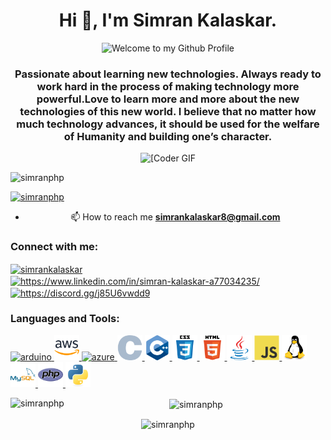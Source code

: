 <h1 align="center">Hi 👋, I'm Simran Kalaskar.</h1>
<!-- "Hero" Header -->
<div align="center">
  <img src="https://png.pngtree.com/png-clipart/20221206/ourmid/pngtree-suswagatam-indian-woman-marathi-welcoming-namaste-png-image_6513434.png"
     alt="Welcome to my Github Profile" width="360" height="360" />
 

  <br />
<h3 align="center">Passionate about learning new technologies. Always ready to work hard in the process of making technology more powerful.Love to learn more and more about the new technologies of this new world. I believe that no matter how much technology advances, it should be used for the welfare of Humanity and building one’s character.</h3>

<img alt="[Coder GIF" height=250 width=350 src="https://media4.giphy.com/media/v1.Y2lkPTc5MGI3NjExcHV3YzR3djdmMDFudXRqdjB5bzdydjF1N2E3cm9zbG1xd2p4b2JieiZlcD12MV9pbnRlcm5hbF9naWZfYnlfaWQmY3Q9Zw/EoH4Wpu8suiNTLpI6j/giphy.gif" /><br>


<p align="left"> <img src="https://komarev.com/ghpvc/?username=simranphp&label=Profile%20views&color=0e75b6&style=flat" alt="simranphp" /> </p>

<p align="left"> <a href="https://github.com/ryo-ma/github-profile-trophy"><img src="https://github-profile-trophy.vercel.app/?username=simranphp" alt="simranphp" /></a> </p>

- 📫 How to reach me **simrankalaskar8@gmail.com**

<h3 align="left">Connect with me:</h3>
<p align="left">
<a href="https://twitter.com/simrankalaskar" target="blank"><img align="center" src="https://raw.githubusercontent.com/rahuldkjain/github-profile-readme-generator/master/src/images/icons/Social/twitter.svg" alt="simrankalaskar" height="30" width="40" /></a>
<a href="https://linkedin.com/in/https://www.linkedin.com/in/simran-kalaskar-a77034235/" target="blank"><img align="center" src="https://raw.githubusercontent.com/rahuldkjain/github-profile-readme-generator/master/src/images/icons/Social/linked-in-alt.svg" alt="https://www.linkedin.com/in/simran-kalaskar-a77034235/" height="30" width="40" /></a>
<a href="https://discord.gg/https://discord.gg/j85U6vwdd9" target="blank"><img align="center" src="https://raw.githubusercontent.com/rahuldkjain/github-profile-readme-generator/master/src/images/icons/Social/discord.svg" alt="https://discord.gg/j85U6vwdd9" height="30" width="40" /></a>
</p>

<h3 align="left">Languages and Tools:</h3>
<p align="left"> <a href="https://www.arduino.cc/" target="_blank" rel="noreferrer"> <img src="https://cdn.worldvectorlogo.com/logos/arduino-1.svg" alt="arduino" width="40" height="40"/> </a> <a href="https://aws.amazon.com" target="_blank" rel="noreferrer"> <img src="https://raw.githubusercontent.com/devicons/devicon/master/icons/amazonwebservices/amazonwebservices-original-wordmark.svg" alt="aws" width="40" height="40"/> </a> <a href="https://azure.microsoft.com/en-in/" target="_blank" rel="noreferrer"> <img src="https://www.vectorlogo.zone/logos/microsoft_azure/microsoft_azure-icon.svg" alt="azure" width="40" height="40"/> </a> <a href="https://www.cprogramming.com/" target="_blank" rel="noreferrer"> <img src="https://raw.githubusercontent.com/devicons/devicon/master/icons/c/c-original.svg" alt="c" width="40" height="40"/> </a> <a href="https://www.w3schools.com/cpp/" target="_blank" rel="noreferrer"> <img src="https://raw.githubusercontent.com/devicons/devicon/master/icons/cplusplus/cplusplus-original.svg" alt="cplusplus" width="40" height="40"/> </a> <a href="https://www.w3schools.com/css/" target="_blank" rel="noreferrer"> <img src="https://raw.githubusercontent.com/devicons/devicon/master/icons/css3/css3-original-wordmark.svg" alt="css3" width="40" height="40"/> </a> <a href="https://www.w3.org/html/" target="_blank" rel="noreferrer"> <img src="https://raw.githubusercontent.com/devicons/devicon/master/icons/html5/html5-original-wordmark.svg" alt="html5" width="40" height="40"/> </a> <a href="https://www.java.com" target="_blank" rel="noreferrer"> <img src="https://raw.githubusercontent.com/devicons/devicon/master/icons/java/java-original.svg" alt="java" width="40" height="40"/> </a> <a href="https://developer.mozilla.org/en-US/docs/Web/JavaScript" target="_blank" rel="noreferrer"> <img src="https://raw.githubusercontent.com/devicons/devicon/master/icons/javascript/javascript-original.svg" alt="javascript" width="40" height="40"/> </a> <a href="https://www.linux.org/" target="_blank" rel="noreferrer"> <img src="https://raw.githubusercontent.com/devicons/devicon/master/icons/linux/linux-original.svg" alt="linux" width="40" height="40"/> </a> <a href="https://www.mysql.com/" target="_blank" rel="noreferrer"> <img src="https://raw.githubusercontent.com/devicons/devicon/master/icons/mysql/mysql-original-wordmark.svg" alt="mysql" width="40" height="40"/> </a> <a href="https://www.php.net" target="_blank" rel="noreferrer"> <img src="https://raw.githubusercontent.com/devicons/devicon/master/icons/php/php-original.svg" alt="php" width="40" height="40"/> </a> <a href="https://www.python.org" target="_blank" rel="noreferrer"> <img src="https://raw.githubusercontent.com/devicons/devicon/master/icons/python/python-original.svg" alt="python" width="40" height="40"/> </a> </p>

<p><img align="left" src="https://github-readme-stats.vercel.app/api/top-langs?username=simranphp&show_icons=true&locale=en&layout=compact" alt="simranphp" /></p>

<p>&nbsp;<img align="center" src="https://github-readme-stats.vercel.app/api?username=simranphp&show_icons=true&locale=en" alt="simranphp" /></p>

<img align="center" src="https://github-readme-streak-stats.herokuapp.com/?user=simranphp" alt="simranphp" />


